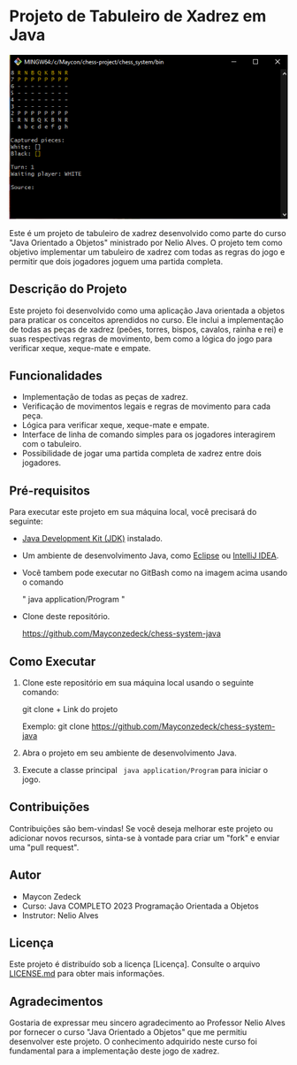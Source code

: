 # Projeto de Tabuleiro de Xadrez em Java

![Chess Board](https://github.com/Mayconzedeck/chess-system-java/blob/main/imagens%20de%20documenta%C3%A7%C3%A3o/Captura%20de%20tela%202023-09-21%20000714.png?raw=true)

Este é um projeto de tabuleiro de xadrez desenvolvido como parte do curso "Java Orientado a Objetos" ministrado por Nelio Alves. O projeto tem como objetivo implementar um tabuleiro de xadrez com todas as regras do jogo e permitir que dois jogadores joguem uma partida completa.

## Descrição do Projeto

Este projeto foi desenvolvido como uma aplicação Java orientada a objetos para praticar os conceitos aprendidos no curso. Ele inclui a implementação de todas as peças de xadrez (peões, torres, bispos, cavalos, rainha e rei) e suas respectivas regras de movimento, bem como a lógica do jogo para verificar xeque, xeque-mate e empate.

## Funcionalidades

- Implementação de todas as peças de xadrez.
- Verificação de movimentos legais e regras de movimento para cada peça.
- Lógica para verificar xeque, xeque-mate e empate.
- Interface de linha de comando simples para os jogadores interagirem com o tabuleiro.
- Possibilidade de jogar uma partida completa de xadrez entre dois jogadores.

## Pré-requisitos

Para executar este projeto em sua máquina local, você precisará do seguinte:

- [Java Development Kit (JDK)](https://www.oracle.com/java/technologies/javase-downloads.html) instalado.
- Um ambiente de desenvolvimento Java, como [Eclipse](https://www.eclipse.org/downloads/) ou [IntelliJ IDEA](https://www.jetbrains.com/idea/download/).
- Você tambem pode executar no GitBash como na imagem acima usando o comando
  
  " java application/Program "
- Clone deste repositório.

  https://github.com/Mayconzedeck/chess-system-java

## Como Executar

1. Clone este repositório em sua máquina local usando o seguinte comando:

   git clone + Link do projeto

   Exemplo: git clone https://github.com/Mayconzedeck/chess-system-java
 
3. Abra o projeto em seu ambiente de desenvolvimento Java.

4. Execute a classe principal ` java application/Program` para iniciar o jogo.

## Contribuições

Contribuições são bem-vindas! Se você deseja melhorar este projeto ou adicionar novos recursos, sinta-se à vontade para criar um "fork" e enviar uma "pull request".

## Autor

- Maycon Zedeck
- Curso: Java COMPLETO 2023 Programação Orientada a Objetos 
- Instrutor: Nelio Alves

## Licença

Este projeto é distribuído sob a licença [Licença]. Consulte o arquivo [LICENSE.md](https://github.com/Mayconzedeck/chess-system-java/blob/main/LICENSE) para obter mais informações.

## Agradecimentos

Gostaria de expressar meu sincero agradecimento ao Professor Nelio Alves por fornecer o curso "Java Orientado a Objetos" que me permitiu desenvolver este projeto. O conhecimento adquirido neste curso foi fundamental para a implementação deste jogo de xadrez.

